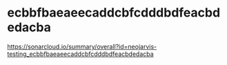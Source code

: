 # ecbbfbaeaeecaddcbfcdddbdfeacbdedacba
https://sonarcloud.io/summary/overall?id=neojarvis-testing_ecbbfbaeaeecaddcbfcdddbdfeacbdedacba
